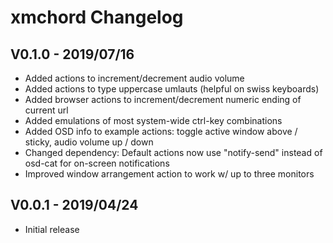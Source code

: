 xmchord Changelog
=================

V0.1.0 - 2019/07/16
-------------------------
* Added actions to increment/decrement audio volume
* Added actions to type uppercase umlauts (helpful on swiss keyboards)  
* Added browser actions to increment/decrement numeric ending of current url  
* Added emulations of most system-wide ctrl-key combinations  
* Added OSD info to example actions: toggle active window above / sticky, audio volume up / down
* Changed dependency: Default actions now use "notify-send" instead of osd-cat for on-screen notifications  
* Improved window arrangement action to work w/ up to three monitors 


V0.0.1 - 2019/04/24
-------------------
* Initial release
